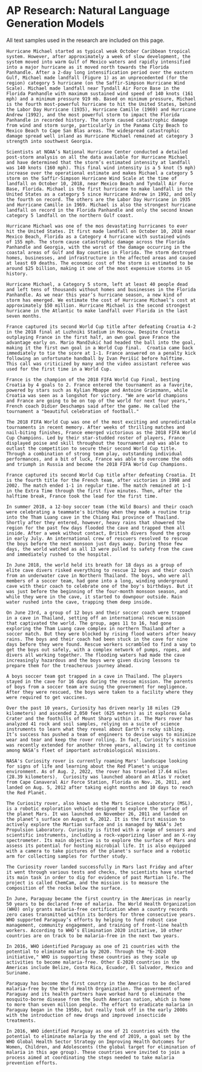 # AP Research: Natural Language Generation Models

All text samples used in the research are included on this page.

`Hurricane Michael started as typical weak October Caribbean tropical system. However, after approximately a week of slow development, the system moved into warm Gulf of Mexico waters and rapidly intensified into a major hurricane as it moved north towards the Florida Panhandle. After a 2-day long intensification period over the eastern Gulf, Michael made landfall (Figure 1) as an unprecedented (for the region) category 5 hurricane (on the Saffir-Simpson Hurricane Wind Scale). Michael made landfall near Tyndall Air Force Base in the Florida Panhandle with maximum sustained wind speed of 140 knots (161 mph) and a minimum pressure 919 mb. Based on minimum pressure, Michael is the fourth most-powerful hurricane to hit the United States, behind the Labor Day Hurricane (1935), Hurricane Camille (1969) and Hurricane Andrew (1992), and the most powerful storm to impact the Florida Panhandle in recorded history. The storm caused catastrophic damage from wind and storm surge, particularly in the Panama City Beach to Mexico Beach to Cape San Blas areas. The widespread catastrophic damage spread well inland as Hurricane Michael remained at category 3 strength into southwest Georgia.
`

`Scientists at NOAA’s National Hurricane Center conducted a detailed post-storm analysis on all the data available for Hurricane Michael and have determined that the storm’s estimated intensity at landfall was 140 knots (160 mph). This final wind intensity is a 5 knot (5 mph) increase over the operational estimate and makes Michael a category 5 storm on the Saffir-Simpson Hurricane Wind Scale at the time of landfall on October 10, 2018, near Mexico Beach and Tyndall Air Force Base, Florida. Michael is the first hurricane to make landfall in the United States as a category 5 since Hurricane Andrew in 1992, and only the fourth on record. The others are the Labor Day Hurricane in 1935 and Hurricane Camille in 1969. Michael is also the strongest hurricane landfall on record in the Florida Panhandle and only the second known category 5 landfall on the northern Gulf coast.
`

`Hurricane Michael was one of the mos devastating hurricanes to ever hit the United States. It first made landfall on October 10, 2018 near Mexico Beach, Florida as a Category 4 hurricane with sustained winds of 155 mph. The storm cause catastrophic damage across the Florida Panhandle and Georgia, with the worst of the damage occurring in the coastal areas of Gulf and Bay counties in Florida. The storm destroyed homes, businesses, and infrastructure in the affected areas and caused at least 69 deaths. The economic cost of the storm is estimated to be around $25 billion, making it one of the most expensive storms in US history.
`

`Hurricane Michael, a Category 5 storm, left at least 40 people dead and left tens of thousands without homes and businesses in the Florida Panhandle. As we near this year’s hurricane season, a new kind of storm has emerged. We estimate the cost of Hurricane Michael’s cost at approximately $50 million. Hurricane Michael is the second strongest hurricane in the Atlantic to make landfall over Florida in the last seven months.
`

`France captured its second World Cup title after defeating Croatia 4-2 in the 2018 final at Luzhniki Stadium in Moscow. Despite Croatia outplaying France in the first half, an own goal gave France the advantage early on. Mario Mandžukić had headed the ball into the goal, making it the first own goal in a World Cup final.  Croatia came back immediately to tie the score at 1-1. France answered on a penalty kick following an unfortunate handball by Ivan Perišić before halftime. This call was criticized by many and the video assistant referee was used for the first time in a World Cup.
`

`France is the champion of the 2018 FIFA World Cup Final, besting Croatia by 4 goals to 2. France entered the tournament as a favorite, powered by stars such as Kylian Mbappe and Antoine Griezmann, while Croatia was seen as a longshot for victory. "We are world champions and France are going to be on top of the world for next four years," French coach Didier Deschamps said after the game. He called the tournament a "beautiful celebration of football."
`

`The 2018 FIFA World Cup was one of the most exciting and unpredictable tournaments in recent memory. After weeks of thrilling matches and nail-biting finishes, France emerged victorious as the 2018 FIFA World Cup Champions. Led by their star-studded roster of players, France displayed poise and skill throughout the tournament and was able to outlast the competition to secure their second World Cup title. Through a combination of strong team play, outstanding individual performances, and a bit of luck, France was able to overcome the odds and triumph in Russia and become the 2018 FIFA World Cup Champions.
`

`France captured its second World Cup title after defeating Croatia. It is the fourth title for the French team, after victories in 1998 and 2002. The match ended 1-1 in regular time. The match remained at 1-1 in the Extra Time through the first five minutes. Then, after the halftime break, France took the lead for the first time.
`

`In summer 2018, a 12-boy soccer team (the Wild Boars) and their coach were celebrating a teammate's birthday when they made a routine trip into the Tham Luang cave in the Chiang Rai province of Thailand. Shortly after they entered, however, heavy rains that showered the region for the past few days flooded the cave and trapped them all inside. After a week without contact, British divers found the group in early July. An international crew of rescuers resolved to rescue the boys before the next monsoon just days away. During those few days, the world watched as all 13 were pulled to safety from the cave and immediately rushed to the hospital.
`

`In June 2018, the world held its breath for 18 days as a group of elite cave divers risked everything to rescue 12 boys and their coach from an underwater cave in Northern Thailand. The boys, who were all members of a soccer team, had gone into a long, winding underground cave with their coach to celebrate one of the boy's birthdays. But it was just before the beginning of the four-month monsoon season, and while they were in the cave, it started to downpour outside. Rain water rushed into the cave, trapping them deep inside.
`

`On June 23rd, a group of 12 boys and their soccer coach were trapped in a cave in Thailand, setting off an international rescue mission that captivated the world. The group, ages 11 to 16, had gone exploring the Tham Luang cave complex in northern Thailand after a soccer match. But they were blocked by rising flood waters after heavy rains. The boys and their coach had been stuck in the cave for nine days before they were found. Rescue workers scrambled to find a way to get the boys out safely, with a complex network of pumps, ropes, and divers all working together. The flooding waters had made the cave increasingly hazardous and the boys were given diving lessons to prepare them for the treacherous journey ahead.
`

`A boys soccer team got trapped in a cave in Thailand. The players stayed in the cave for 16 days during the rescue mission. The parents of boys from a soccer team are suing the government for negligence. After they were rescued, the boys were taken to a facility where they were required to get vaccines.
`

`Over the past 10 years, Curiosity has driven nearly 18 miles (29 kilometers) and ascended 2,050 feet (625 meters) as it explores Gale Crater and the foothills of Mount Sharp within it. The Mars rover has analyzed 41 rock and soil samples, relying on a suite of science instruments to learn what they reveal about Earth’s rocky sibling. It’s success has pushed a team of engineers to devise ways to minimize wear and tear and keep the rover rolling. In fact, Curiosity’s mission was recently extended for another three years, allowing it to continue among NASA’s fleet of important astrobiological missions.
`

`NASA's Curiosity rover is currently roaming Mars' landscape looking for signs of life and learning about the Red Planet's unique environment. As of Aug. 2, 2022, the rover has traveled 17.64 miles (28.39 kilometers).  Curiosity was launched aboard an Atlas V rocket from Cape Canaveral Air Force Station, Florida on Nov. 26, 2011, and landed on Aug. 5, 2012 after taking eight months and 10 days to reach the Red Planet.
`

`The Curiosity rover, also known as the Mars Science Laboratory (MSL), is a robotic exploration vehicle designed to explore the surface of the planet Mars. It was launched on November 26, 2011 and landed on the planet’s surface on August 6, 2012. It is the first mission to actively explore the Martian surface and is managed by NASA’s Jet Propulsion Laboratory. Curiosity is fitted with a range of sensors and scientific instruments, including a rock-vaporizing laser and an X-ray spectrometer. Its main objective is to explore the surface of Mars and assess its potential for hosting microbial life. It is also equipped with a camera to take pictures of the planet's surface and a robotic arm for collecting samples for further study.
`

`The Curiosity rover landed successfully in Mars last Friday and after it went through various tests and checks, the scientists have started its main task in order to dig for evidence of past Martian life. The project is called ChemCam, and the mission is to measure the composition of the rocks below the surface.
`

`In June, Paraguay became the first country in the Americas in nearly 50 years to be declared free of malaria. The World Health Organization (WHO) only grants malaria-free certification when a country records zero cases transmitted within its borders for three consecutive years. WHO supported Paraguay’s efforts by helping to fund robust case management, community engagement, and training of front-line health workers. According to WHO’s Elimination 2020 initiative, 10 other countries are on track to be malaria-free in the next two years.
`

`In 2016, WHO identified Paraguay as one of 21 countries with the potential to eliminate malaria by 2020. Through the "E-2020 initiative," WHO is supporting these countries as they scale up activities to become malaria-free. Other E-2020 countries in the Americas include Belize, Costa Rica, Ecuador, El Salvador, Mexico and Suriname.
`

`Paraguay has become the first country in the Americas to be declared malaria-free by the World Health Organization. The government of Paraguay and its health partners have worked hard to eliminate the mosquito-borne disease from the South American nation, which is home to more than seven million people. The effort to eradicate malaria in Paraguay began in the 1950s, but really took off in the early 2000s with the introduction of new drugs and improved insecticide treatments.
`

`In 2016, WHO identified Paraguay as one of 21 countries with the potential to eliminate malaria by the end of 2019, a goal set by the WHO Global Health Sector Strategy on Improving Health Outcomes for Women, Children, and Adolescents (the global target for elimination of malaria in this age group). These countries were invited to join a process aimed at coordinating the steps needed to take malaria prevention efforts.
`
